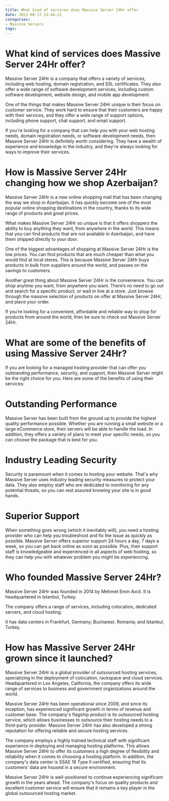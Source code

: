 ```yaml
---
title: What kind of services does Massive Server 24Hr offer
date: 2022-08-17 23:44:21
categories:
- Massive Servers
tags:
---
```



#  What kind of services does Massive Server 24Hr offer?

Massive Server 24Hr is a company that offers a variety of services, including web hosting, domain registration, and SSL certificates. They also offer a wide range of software development services, including custom software development, website design, and mobile app development.

One of the things that makes Massive Server 24Hr unique is their focus on customer service. They work hard to ensure that their customers are happy with their services, and they offer a wide range of support options, including phone support, chat support, and email support.

If you're looking for a company that can help you with your web hosting needs, domain registration needs, or software development needs, then Massive Server 24Hr is definitely worth considering. They have a wealth of experience and knowledge in the industry, and they're always looking for ways to improve their services.

#  How is Massive Server 24Hr changing how we shop Azerbaijan?

Massive Server 24Hr is a new online shopping mall that has been changing the way we shop in Azerbaijan. It has quickly become one of the most popular online shopping destinations in the country, thanks to its wide range of products and great prices.

What makes Massive Server 24Hr so unique is that it offers shoppers the ability to buy anything they want, from anywhere in the world. This means that you can find products that are not available in Azerbaijan, and have them shipped directly to your door.

One of the biggest advantages of shopping at Massive Server 24Hr is the low prices. You can find products that are much cheaper than what you would find at local stores. This is because Massive Server 24Hr buys products in bulk from suppliers around the world, and passes on the savings to customers.

Another great thing about Massive Server 24Hr is the convenience. You can shop anytime you want, from anywhere you want. There’s no need to go out and search for a specific product, or wait in line at a store. Just browse through the massive selection of products on offer at Massive Server 24Hr, and place your order.

If you’re looking for a convenient, affordable and reliable way to shop for products from around the world, then be sure to check out Massive Server 24Hr.

#  What are some of the benefits of using Massive Server 24Hr?

If you are looking for a managed hosting provider that can offer you outstanding performance, security, and support, then Massive Server might be the right choice for you. Here are some of the benefits of using their services:

# Outstanding Performance

Massive Server has been built from the ground up to provide the highest quality performance possible. Whether you are running a small website or a large eCommerce store, their servers will be able to handle the load. In addition, they offers a variety of plans to meet your specific needs, so you can choose the package that is best for you.

# Industry Leading Security

Security is paramount when it comes to hosting your website. That's why Massive Server uses industry leading security measures to protect your data. They also employ staff who are dedicated to monitoring for any potential threats, so you can rest assured knowing your site is in good hands.

# Superior Support

When something goes wrong (which it inevitably will), you need a hosting provider who can help you troubleshoot and fix the issue as quickly as possible. Massive Server offers superior support 24 hours a day, 7 days a week, so you can get back online as soon as possible. Plus, their support staff is knowledgeable and experienced in all aspects of web hosting, so they can help you with whatever problem you might be experiencing.

#  Who founded Massive Server 24Hr?

Massive Server 24Hr was founded in 2014 by Mehmet Emin Avcil. It is headquartered in Istanbul, Turkey.

The company offers a range of services, including colocation, dedicated servers, and cloud hosting.

It has data centers in Frankfurt, Germany; Bucharest, Romania; and Istanbul, Turkey.

#  How has Massive Server 24Hr grown since it launched?

Massive Server 24Hr is a global provider of outsourced hosting services, specializing in the deployment of colocation, rackspace and cloud services. Headquartered in Los Angeles, California, the company offers its wide range of services to business and government organizations around the world.

Massive Server 24Hr has been operational since 2009, and since its inception, has experienced significant growth in terms of revenue and customer base. The company's flagship product is its outsourced hosting service, which allows businesses to outsource their hosting needs to a third-party provider. Massive Server 24Hr has also developed a strong reputation for offering reliable and secure hosting services.

The company employs a highly trained technical staff with significant experience in deploying and managing hosting platforms. This allows Massive Server 24Hr to offer its customers a high degree of flexibility and reliability when it comes to choosing a hosting platform. In addition, the company's data center is SSAE 16 Type II certified, ensuring that its customers' data are housed in a secure environment.

Massive Server 24Hr is well-positioned to continue experiencing significant growth in the years ahead. The company's focus on quality products and excellent customer service will ensure that it remains a key player in the global outsourced hosting market.
